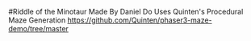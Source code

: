 #Riddle of the Minotaur
Made By Daniel Do
Uses Quinten's Procedural Maze Generation https://github.com/Quinten/phaser3-maze-demo/tree/master